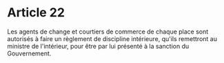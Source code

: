 # Article 22

Les agents de change et courtiers de commerce de chaque place sont autorisés à faire un règlement de discipline intérieure, qu'ils remettront au ministre de l'intérieur, pour être par lui présenté à la sanction du Gouvernement.
